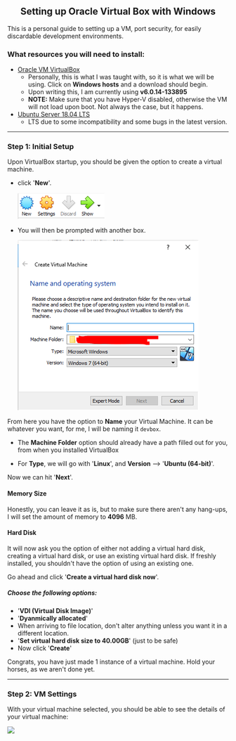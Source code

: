 <h2 align="center">Setting up Oracle Virtual Box with Windows</h2>

<p>This is a personal guide to setting up a VM, port security, for easily discardable development environments.</p>

### What resources you will need to install:

- [Oracle VM VirtualBox](https://www.virtualbox.org/wiki/Downloads)
    - Personally, this is what I was taught with, so it is what we will be using. Click on **Windows hosts** and a download should begin.
    - Upon writing this, I am currently using **v6.0.14-133895**
    - **NOTE:** Make sure that you have Hyper-V disabled, otherwise the VM will not load upon boot. Not always the case, but it happens.
- [Ubuntu Server 18.04 LTS](https://ubuntu.com/#download)
    - LTS due to some incompatibility and some bugs in the latest version.
    
<hr>

### Step 1: Initial Setup
Upon VirtualBox startup, you should be given the option to create a virtual machine.
- click '**New**'.  

    <img src="https://github.com/jlayog/Notes_Advice/blob/master/settingup_VM/images/newVM.PNG">  
    
- You will then be prompted with another box.

    <img src="https://github.com/jlayog/Notes_Advice/blob/master/settingup_VM/images/vmWindowOpen.png">

From here you have the option to **Name** your Virtual Machine. It can be whatever you want, for me, I will be naming it `devbox`.
        
- The **Machine Folder** option should already have a path filled out for you, from when you installed VirtualBox</p>

- For **Type**, we will go with '**Linux**', and **Version** --> '**Ubuntu (64-bit)**'.

Now we can hit '**Next**'.

#### Memory Size

Honestly, you can leave it as is, but to make sure there aren't any hang-ups, I will set the amount of memory to **4096** MB.

#### Hard Disk

It will now ask you the option of either not adding a virtual hard disk, creating a virtual hard disk, or use an existing virtual hard disk. If freshly installed, you shouldn't have the option of using an existing one.

Go ahead and click '**Create a virtual hard disk now**'.

##### Choose the following options:  
- '**VDI (Virtual Disk Image)**'  
- '**Dyanmically allocated**'  
- When arriving to file location, don't alter anything unless you want it in a different location.
- '**Set virtual hard disk size to 40.00GB**' (just to be safe)
- Now click '**Create**'

Congrats, you have just made 1 instance of a virtual machine. Hold your horses, as we aren't done yet.

<hr>

### Step 2: VM Settings

With your virtual machine selected, you should be able to see the details of your virtual machine:

<img src="https://github.com/jlayog/Notes_Advice/blob/master/settingup_VM/images/vmDetails">

